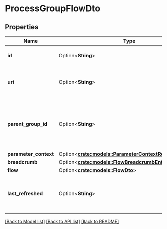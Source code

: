 # ProcessGroupFlowDto

## Properties

Name | Type | Description | Notes
------------ | ------------- | ------------- | -------------
**id** | Option<**String**> | The id of the component. | [optional]
**uri** | Option<**String**> | The URI for futures requests to the component. | [optional]
**parent_group_id** | Option<**String**> | The id of parent process group of this component if applicable. | [optional]
**parameter_context** | Option<[**crate::models::ParameterContextReferenceEntity**](ParameterContextReferenceEntity.md)> |  | [optional]
**breadcrumb** | Option<[**crate::models::FlowBreadcrumbEntity**](FlowBreadcrumbEntity.md)> |  | [optional]
**flow** | Option<[**crate::models::FlowDto**](FlowDTO.md)> |  | [optional]
**last_refreshed** | Option<**String**> | The time the flow for the process group was last refreshed. | [optional]

[[Back to Model list]](../README.md#documentation-for-models) [[Back to API list]](../README.md#documentation-for-api-endpoints) [[Back to README]](../README.md)


